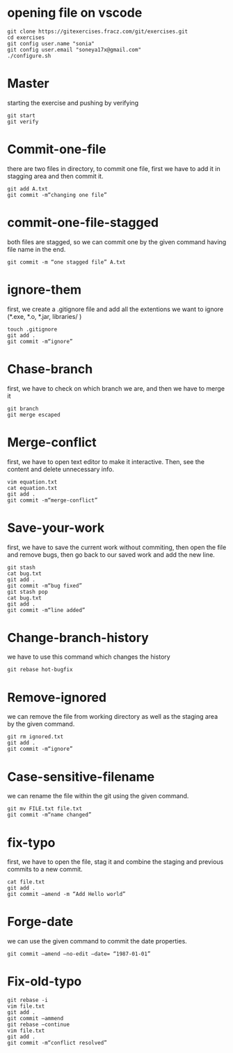 # opening file on vscode

```
git clone https://gitexercises.fracz.com/git/exercises.git  
cd exercises  
git config user.name "sonia"  
git config user.email "soneya17x@gmail.com"  
./configure.sh  
```
# Master
starting the exercise and pushing by verifying 
```
git start  
git verify
```

# Commit-one-file
there are two files in directory, to commit one file, first we have to add it in stagging area and then commit it.
```
git add A.txt
git commit -m“changing one file”
```
# commit-one-file-stagged
both files are stagged, so we can commit one by the given command having file name in the end.
```
git commit -m “one stagged file” A.txt
```
# ignore-them
first, we create a .gitignore file and add all the extentions we want to ignore (*.exe, *.o, *.jar, libraries/ )
```
touch .gitignore
git add .
git commit -m“ignore”
```
# Chase-branch
first, we have to check on which branch we are, and then we have to merge it
```
git branch
git merge escaped
```
# Merge-conflict
first, we have to open text editor to make it interactive. Then, see the content and delete unnecessary info.
```
vim equation.txt
cat equation.txt
git add .
git commit -m“merge-conflict”
```
# Save-your-work
first, we have to save the current work without commiting, then open the file and remove bugs, then go back to our saved work and add the new line.
```
git stash
cat bug.txt
git add .
git commit -m“bug fixed”
git stash pop
cat bug.txt
git add .
git commit -m“line added”
```
# Change-branch-history
we have to use this command which changes the history
```
git rebase hot-bugfix
```

# Remove-ignored
we can remove the file from working directory as well as the staging area by the given command.
```
git rm ignored.txt
git add .
git commit -m“ignore”
```
# Case-sensitive-filename
we can rename the file within the git using the given command.
```
git mv FILE.txt file.txt
git commit -m“name changed”
```
# fix-typo
first, we have to open the file, stag it and combine the staging and previous commits to a new commit.
```
cat file.txt
git add .
git commit –amend -m “Add Hello world”
```
# Forge-date
we can use the given command to commit the date properties.
```
git commit –amend –no-edit –date= “1987-01-01”
```
# Fix-old-typo
```
git rebase -i
vim file.txt
git add .
git commit –ammend
git rebase –continue
vim file.txt
git add .
git commit -m“conflict resolved”
```
